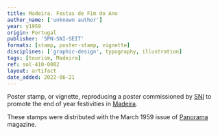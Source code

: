 ```yaml
---
title: Madeira. Festas de Fim do Ano
author_name: ['unknown author']
year: y1959
origin: Portugal
publisher: 'SPN-SNI-SEIT'
formats: [stamp, poster-stamp, vignette]
disciplines: ['graphic-design', typography, illustration]
tags: [tourism, Madeira]
ref: sol-410-0002
layout: artifact
date_added: 2022-06-21
---
```

Poster stamp, or vignette, reproducing a poster commissioned by <a class="text cat-link publisher" href="/publishers/SPN-SNI-SEIT/">SNI</a> to promote the end of year festivities in <a class="text cat-link tag" href="/tags/Madeira/">Madeira</a>.

These stamps were distributed with the March 1959 issue of <a class="text cat-link tag" href="/tags/Panorama/">Panorama</a> magazine.
